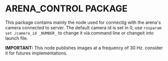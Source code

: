 # ARENA_CONTROL PACKAGE

This package contains mainly the node used for connectig with the arena's camera connected to server. The default camera id is set in 0, use `rosparam set /camera_id _NUMBER_` to change it via command line or changeit into launch file.

**IMPORTANT:** This node publishes images at a frequency of 30 Hz. consider it for futures implementations.
